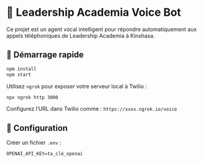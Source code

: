 # 🤖 Leadership Academia Voice Bot

Ce projet est un agent vocal intelligent pour répondre automatiquement aux appels téléphoniques de Leadership Academia à Kinshasa.

## 🚀 Démarrage rapide

```bash
npm install
npm start
```

Utilisez `ngrok` pour exposer votre serveur local à Twilio :

```bash
npx ngrok http 3000
```

Configurez l’URL dans Twilio comme : `https://xxxx.ngrok.io/voice`

## 🔐 Configuration
Créer un fichier `.env` :

```
OPENAI_API_KEY=ta_clé_openai
```
